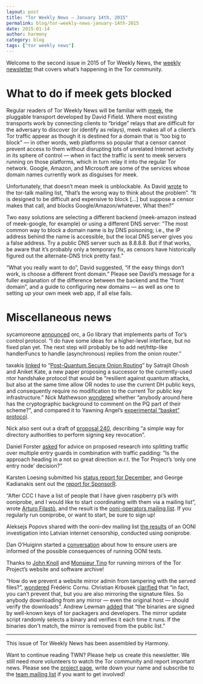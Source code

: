 ```yaml
---
layout: post
title: "Tor Weekly News — January 14th, 2015"
permalink: blog/tor-weekly-news-january-14th-2015
date: 2015-01-14
author: harmony
category: blog
tags: ["tor weekly news"]
---
```


Welcome to the second issue in 2015 of Tor Weekly News, the [weekly newsletter](https://lists.torproject.org/cgi-bin/mailman/listinfo/tor-news) that covers what’s happening in the Tor community.

What to do if meek gets blocked
===============================

Regular readers of Tor Weekly News will be familiar with [meek](https://trac.torproject.org/projects/tor/wiki/doc/meek), the pluggable transport developed by David Fifield. Where most existing transports work by connecting clients to “bridge” relays that are difficult for the adversary to discover (or identify as relays), meek makes all of a client’s Tor traffic appear as though it is destined for a domain that is “too big to block” — in other words, web platforms so popular that a censor cannot prevent access to them without disrupting lots of unrelated Internet activity in its sphere of control — when in fact the traffic is sent to meek servers running on those platforms, which in turn relay it into the regular Tor network. Google, Amazon, and Microsoft are some of the services whose domain names currently work as disguises for meek.

Unfortunately, that doesn’t mean meek is unblockable. As David [wrote](https://lists.torproject.org/pipermail/tor-talk/2015-January/036410.html) to the tor-talk mailing list, “that’s the wrong way to think about the problem”. “It is designed to be difficult and expensive to block […] but suppose a censor makes that call, and blocks Google/Amazon/whatever. What then?”

Two easy solutions are selecting a different backend (meek-amazon instead of meek-google, for example) or using a different DNS server: “The most common way to block a domain name is by DNS poisoning; i.e., the IP address behind the name is accessible, but the local DNS server gives you a false address. Try a public DNS server such as 8.8.8.8. But if that works, be aware that it’s probably only a temporary fix, as censors have historically figured out the alternate-DNS trick pretty fast.”

“What you really want to do”, David suggested, “if the easy things don’t work, is choose a different front domain.” Please see David’s message for a fuller explanation of the difference between the backend and the “front domain”, and a guide to configuring new domains — as well as one to setting up your own meek web app, if all else fails.

Miscellaneous news
==================

sycamoreone [announced](https://lists.torproject.org/pipermail/tor-talk/2015-January/036425.html) orc, a Go library that implements parts of Tor’s control protocol. “I do have some ideas for a higher-level interface, but no fixed plan yet. The next step will probably be to add net/http-like handlerFuncs to handle (asynchronous) replies from the onion router.”

taxakis [linked](https://lists.torproject.org/pipermail/tor-talk/2015-January/036420.html) to “[Post-Quantum Secure Onion Routing](http://eprint.iacr.org/2015/008)” by Satrajit Ghosh and Aniket Kate, a new paper proposing a successor to the currently-used ntor handshake protocol that would be “resilient against quantum attacks, but also at the same time allow OR nodes to use the current DH public keys, and consequently require no modification to the current Tor public key infrastructure.” Nick Mathewson [wondered](https://lists.torproject.org/pipermail/tor-talk/2015-January/036429.html) whether “anybody around here has the cryptographic background to comment on the PQ part of their scheme?”, and compared it to Yawning Angel’s [experimental “basket” protocol](https://lists.torproject.org/pipermail/tor-dev/2014-December/007977.html).

Nick also sent out a draft of [proposal 240](https://lists.torproject.org/pipermail/tor-dev/2015-January/008115.html), describing “a simple way for directory authorities to perform signing key revocation”.

Daniel Forster [asked](https://lists.torproject.org/pipermail/tor-dev/2015-January/008099.html) for advice on proposed research into splitting traffic over multiple entry guards in combination with traffic padding: “Is the approach heading in a not so great direction w.r.t. the Tor Project’s ‘only one entry node’ decision?”

Karsten Loesing submitted his [status report for December](https://lists.torproject.org/pipermail/tor-reports/2015-January/000744.html), and George Kadianakis sent out the [report for SponsorR](https://lists.torproject.org/pipermail/tor-reports/2015-January/000745.html).

“After CCC I have a list of people that I have given raspberry pi’s with ooniprobe, and I would like to start coordinating with them via a mailing list”, wrote [Arturo Filastò](https://bugs.torproject.org/14140), and the result is the [ooni-operators mailing list](https://lists.torproject.org/cgi-bin/mailman/listinfo/ooni-operators). If you regularly run ooniprobe, or want to start, be sure to sign up!

Aleksejs Popovs shared with the ooni-dev mailing list [the results](https://lists.torproject.org/pipermail/ooni-dev/2015-January/000220.html) of an OONI investigation into Latvian internet censorship, conducted using ooniprobe.

Dan O’Huiginn started a [conversation](https://lists.torproject.org/pipermail/ooni-dev/2015-January/000208.html) about how to ensure users are informed of the possible consequences of running OONI tests.

Thanks to [John Knoll](https://lists.torproject.org/pipermail/tor-mirrors/2015-January/000828.html) and [Monsieur Tino](https://lists.torproject.org/pipermail/tor-mirrors/2015-January/000835.html) for running mirrors of the Tor Project’s website and software archive!

“How do we prevent a website mirror admin from tampering with the served files?”, [wondered](https://lists.torproject.org/pipermail/tor-mirrors/2015-January/000844.html) Frédéric Cornu. Christian Krbusek [clarified](https://lists.torproject.org/pipermail/tor-mirrors/2015-January/000845.html) that “in fact, you can’t prevent that, but you are also mirroring the signature files. So anybody downloading from any mirror — even the original host — should verify the downloads”. Andrew Lewman [added](https://lists.torproject.org/pipermail/tor-mirrors/2015-January/000848.html) that “the binaries are signed by well-known keys of tor packagers and developers. The mirror update script randomly selects a binary and verifies it each time it runs. If the binaries don't match, the mirror is removed from the public list.”

* * * * *

This issue of Tor Weekly News has been assembled by Harmony.

Want to continue reading TWN? Please help us create this newsletter. We still need more volunteers to watch the Tor community and report important news. Please see the [project page](https://trac.torproject.org/projects/tor/wiki/TorWeeklyNews), write down your name and subscribe to the [team mailing list](https://lists.torproject.org/cgi-bin/mailman/listinfo/news-team) if you want to get involved!
